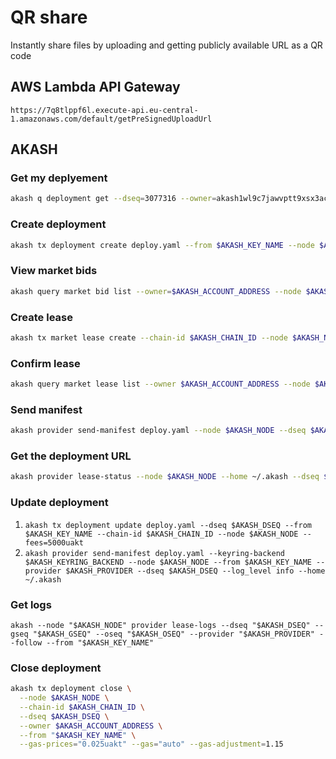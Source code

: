 # QR share

Instantly share files by uploading and getting publicly available URL as a QR code

## AWS Lambda API Gateway

`https://7q8tlppf6l.execute-api.eu-central-1.amazonaws.com/default/getPreSignedUploadUrl`

## AKASH

### Get my deplyement

```bash
akash q deployment get --dseq=3077316 --owner=akash1wl9c7jawvptt9xsx3ac58jt5lnwdxayk905fad
```

### Create deployment

```bash
akash tx deployment create deploy.yaml --from $AKASH_KEY_NAME --node $AKASH_NODE --chain-id $AKASH_CHAIN_ID --fees 5000uakt -y
```

### View market bids

```bash
akash query market bid list --owner=$AKASH_ACCOUNT_ADDRESS --node $AKASH_NODE --dseq $AKASH_DSEQ
```

### Create lease

```bash
akash tx market lease create --chain-id $AKASH_CHAIN_ID --node $AKASH_NODE --owner $AKASH_ACCOUNT_ADDRESS --dseq $AKASH_DSEQ --gseq $AKASH_GSEQ --oseq $AKASH_OSEQ --provider $AKASH_PROVIDER --from $AKASH_KEY_NAME --fees 5000uakt
```

### Confirm lease

```bash
akash query market lease list --owner $AKASH_ACCOUNT_ADDRESS --node $AKASH_NODE --dseq $AKASH_DSEQ
```


### Send manifest

```bash
akash provider send-manifest deploy.yaml --node $AKASH_NODE --dseq $AKASH_DSEQ --provider $AKASH_PROVIDER --home ~/.akash --from $AKASH_KEY_NAME
```


### Get the deployment URL

```bash
akash provider lease-status --node $AKASH_NODE --home ~/.akash --dseq $AKASH_DSEQ --from $AKASH_KEY_NAME --provider $AKASH_PROVIDER
```


### Update deployment

1. `akash tx deployment update deploy.yaml --dseq $AKASH_DSEQ --from $AKASH_KEY_NAME --chain-id $AKASH_CHAIN_ID --node $AKASH_NODE --fees=5000uakt`
2. `akash provider send-manifest deploy.yaml --keyring-backend $AKASH_KEYRING_BACKEND --node $AKASH_NODE --from $AKASH_KEY_NAME --provider $AKASH_PROVIDER --dseq $AKASH_DSEQ --log_level info --home ~/.akash`


### Get logs

`akash --node "$AKASH_NODE" provider lease-logs --dseq "$AKASH_DSEQ" --gseq "$AKASH_GSEQ" --oseq "$AKASH_OSEQ" --provider "$AKASH_PROVIDER" --follow --from "$AKASH_KEY_NAME"`


### Close deployment

```bash
akash tx deployment close \
  --node $AKASH_NODE \
  --chain-id $AKASH_CHAIN_ID \
  --dseq $AKASH_DSEQ \
  --owner $AKASH_ACCOUNT_ADDRESS \
  --from "$AKASH_KEY_NAME" \
  --gas-prices="0.025uakt" --gas="auto" --gas-adjustment=1.15
```